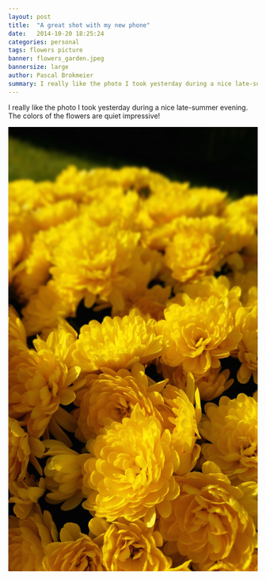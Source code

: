 ```yaml
---
layout: post
title:  "A great shot with my new phone"
date:   2014-10-20 18:25:24
categories: personal
tags: flowers picture
banner: flowers_garden.jpeg 
bannersize: large
author: Pascal Brokmeier
summary: I really like the photo I took yesterday during a nice late-summer evening. The colors of the flowers are quiet impressive!
---
```

I really like the photo I took yesterday during a nice late-summer evening. The colors of the flowers are quiet impressive!

<img class="stretch" src="/images/flowers_garden.jpeg"/>
